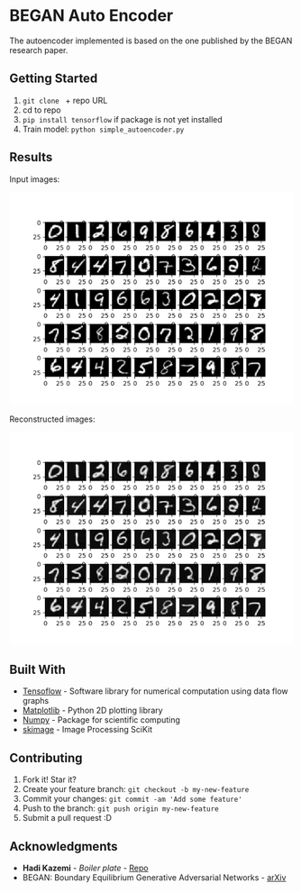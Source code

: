 # BEGAN Auto Encoder

The autoencoder implemented is based on the one published by the BEGAN research paper.

## Getting Started

1. `git clone ` + repo URL
2. cd to repo
3. `pip install tensorflow` if package is not yet installed
4. Train model: `python simple_autoencoder.py` 

## Results

Input images:

![result](images/Input-Images.png)

Reconstructed images:

![result](images/Reconstructed-Images.png)

## Built With

* [Tensoflow](https://www.tensorflow.org) - Software library for numerical computation using data flow graphs
* [Matplotlib](https://matplotlib.org) - Python 2D plotting library
* [Numpy](http://www.numpy.org) - Package for scientific computing
* [skimage](http://scikit-image.org/docs/dev/api/skimage.transform.html) - Image Processing SciKit

## Contributing

1. Fork it! Star it?
2. Create your feature branch: `git checkout -b my-new-feature`
3. Commit your changes: `git commit -am 'Add some feature'`
4. Push to the branch: `git push origin my-new-feature`
5. Submit a pull request :D

## Acknowledgments

* **Hadi Kazemi** - *Boiler plate* - [Repo](https://github.com/hadikazemi)
* BEGAN: Boundary Equilibrium Generative Adversarial Networks - [arXiv](https://arxiv.org/abs/1703.10717)